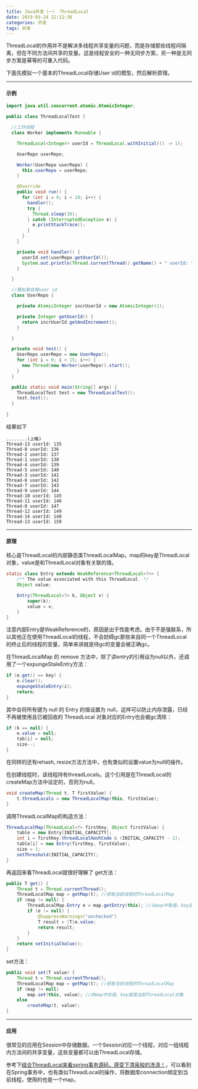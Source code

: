 ```yaml
---
title: Java并发（一） ThreadLocal
date: 2019-03-24 22:12:30
categories: 开发
tags: 并发
---
```


ThreadLocal的作用并不是解决多线程共享变量的问题，而是存储那些线程间隔离，但在不同方法间共享的变量。这是线程安全的一种无同步方案，另一种是无同步方案是幂等的可重入代码。

下面先模拟一个基本的ThreadLocal存储User id的模型，然后解析原理。

<!-- more -->

---
#### 示例
```java
import java.util.concurrent.atomic.AtomicInteger;

public class ThreadLocalTest {

  //工作线程
  class Worker implements Runnable {

    ThreadLocal<Integer> userId = ThreadLocal.withInitial(() -> 1);

    UserRepo userRepo;

    Worker(UserRepo userRepo) {
      this.userRepo = userRepo;
    }

    @Override
    public void run() {
      for (int i = 0; i < 10; i++) {
        handler();
        try {
          Thread.sleep(30);
        } catch (InterruptedException e) {
          e.printStackTrace();
        }
      }
    }

    private void handler() {
      userId.set(userRepo.getUserId());
      System.out.println(Thread.currentThread().getName() + " userId: " + userId.get());
    }

  }

  //模拟拿自增user id
  class UserRepo {

    private AtomicInteger incrUserId = new AtomicInteger(1);

    private Integer getUserId() {
      return incrUserId.getAndIncrement();
    }

  }

  private void test() {
    UserRepo userRepo = new UserRepo();
    for (int i = 0; i < 15; i++) {
      new Thread(new Worker(userRepo)).start();
    }
  }

  public static void main(String[] args) {
    ThreadLocalTest test = new ThreadLocalTest();
    test.test();
  }
  
}
```

结果如下
```
........(上略)
Thread-13 userId: 135
Thread-0 userId: 136
Thread-2 userId: 137
Thread-1 userId: 138
Thread-4 userId: 139
Thread-5 userId: 140
Thread-3 userId: 141
Thread-6 userId: 142
Thread-7 userId: 143
Thread-9 userId: 144
Thread-10 userId: 145
Thread-11 userId: 146
Thread-8 userId: 147
Thread-12 userId: 149
Thread-14 userId: 148
Thread-13 userId: 150
```

---
#### 原理
核心是ThreadLocal的内部静态类ThreadLocalMap。map的key是ThreadLocal对象，value是和ThreadLocal对象有关联的值。

```java
static class Entry extends WeakReference<ThreadLocal<?>> {
    /** The value associated with this ThreadLocal. */
    Object value;

    Entry(ThreadLocal<?> k, Object v) {
        super(k);
        value = v;
    }
}
```
注意内部Entry是WeakReference的，原因是出于性能考虑。由于不是强联系，所以其他正在使用ThreadLocal的线程，不会妨碍gc那些来自同一个ThreadLocal的终止后的线程的变量，简单来讲就是待gc的变量会被正确gc。

在ThreadLocalMap 的 remove 方法中，除了讲entry的引用设为null以外，还调用了一个expungeStaleEntry方法：
```java
if (e.get() == key) {
    e.clear();
    expungeStaleEntry(i);
    return;
}
```

其中会将所有键为 null 的 Entry 的值设置为 null，这样可以防止内存泄露，已经不再被使用且已被回收的 ThreadLocal 对象对应的Entry也会被gc清除：
```java
if (k == null) {
    e.value = null;
    tab[i] = null;
    size--;
}
```
在同样的还有rehash, resize方法方法中，也有类似的设置value为null的操作。


在创建线程时，该线程持有threadLocals。这个引用是在ThreadLocal的createMap方法中设定的，否则为null。
```java
void createMap(Thread t, T firstValue) {
    t.threadLocals = new ThreadLocalMap(this, firstValue);
}
```

调用ThreadLocalMap的构造方法：
```java
ThreadLocalMap(ThreadLocal<?> firstKey, Object firstValue) {
    table = new Entry[INITIAL_CAPACITY];
    int i = firstKey.threadLocalHashCode & (INITIAL_CAPACITY - 1);
    table[i] = new Entry(firstKey, firstValue);
    size = 1;
    setThreshold(INITIAL_CAPACITY);
}
```



再返回来看ThreadLocal就很好理解了
get方法：

```java
public T get() {
    Thread t = Thread.currentThread();
    ThreadLocalMap map = getMap(t); //获取当前线程的ThreadLocalMap
    if (map != null) {
        ThreadLocalMap.Entry e = map.getEntry(this); //从map中取值，key就是当前ThreadLocal对象
        if (e != null) {
            @SuppressWarnings("unchecked")
            T result = (T)e.value;
            return result;
        }
    }
    return setInitialValue();
}
```

set方法：
```java
public void set(T value) {
    Thread t = Thread.currentThread();
    ThreadLocalMap map = getMap(t); //获取当前线程的ThreadLocalMap
    if (map != null)
        map.set(this, value); //向map中存值，key就是当前ThreadLocal对象
    else
        createMap(t, value); 
}
```
---

#### 应用
很常见的应用在Session中存储数据。一个Session对应一个线程，对应一组线程内方法间的共享变量，这些变量都可以由ThreadLocal存储。

参考下[结合ThreadLocal来看spring事务源码，感受下清泉般的洗涤！](https://www.cnblogs.com/youzhibing/p/6690341.html)，可以看到在Spring事务中，也有类似ThreadLocal的操作，将数据库connection绑定到当前线程，使用的也是一个map。


